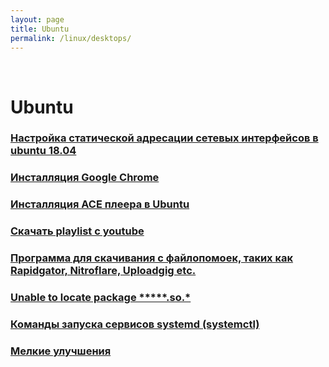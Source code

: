 ```yaml
---
layout: page
title: Ubuntu
permalink: /linux/desktops/
---
```


<br/>

# Ubuntu

### [Настройка статической адресации сетевых интерфейсов в ubuntu 18.04](/linux/desktops/ubuntu/network/)

### [Инсталляция Google Chrome](/linux/desktops/ubuntu/chrome/)

### [Инсталляция ACE плеера в Ubuntu](/linux/desktops/ubuntu/ace-player-installation/)

### [Скачать playlist с youtube](/linux/desktops/ubuntu/download-youtube-playlist/)

### [Программа для скачивания с файлопомоек, таких как Rapidgator, Nitroflare, Uploadgig etc.](/linux/desktops/ubuntu/download-from-file-hostings/)

### [Unable to locate package *****.so.*](/linux/desktops/ubuntu/install-package-for-missing-libraries/)

### [Команды запуска сервисов systemd (systemctl)](/linux/desktops/systemctl/)

### [Мелкие улучшения](/linux/desktops/ubuntu/small-improvements/)